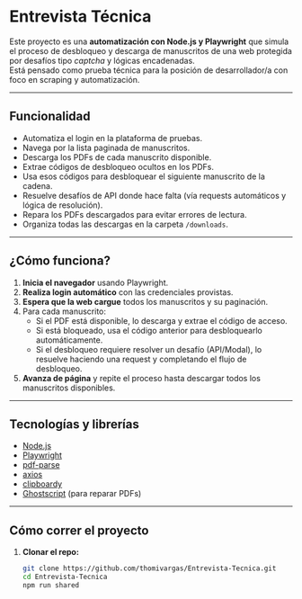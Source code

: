 # Entrevista Técnica

Este proyecto es una **automatización con Node.js y Playwright** que simula el proceso de desbloqueo y descarga de manuscritos de una web protegida por desafíos tipo *captcha* y lógicas encadenadas.  
Está pensado como prueba técnica para la posición de desarrollador/a con foco en scraping y automatización.

---

## Funcionalidad

- Automatiza el login en la plataforma de pruebas.
- Navega por la lista paginada de manuscritos.
- Descarga los PDFs de cada manuscrito disponible.
- Extrae códigos de desbloqueo ocultos en los PDFs.
- Usa esos códigos para desbloquear el siguiente manuscrito de la cadena.
- Resuelve desafíos de API donde hace falta (vía requests automáticos y lógica de resolución).
- Repara los PDFs descargados para evitar errores de lectura.
- Organiza todas las descargas en la carpeta `/downloads`.

---

## ¿Cómo funciona?

1. **Inicia el navegador** usando Playwright.
2. **Realiza login automático** con las credenciales provistas.
3. **Espera que la web cargue** todos los manuscritos y su paginación.
4. Para cada manuscrito:
    - Si el PDF está disponible, lo descarga y extrae el código de acceso.
    - Si está bloqueado, usa el código anterior para desbloquearlo automáticamente.
    - Si el desbloqueo requiere resolver un desafío (API/Modal), lo resuelve haciendo una request y completando el flujo de desbloqueo.
5. **Avanza de página** y repite el proceso hasta descargar todos los manuscritos disponibles.

---

## Tecnologías y librerías

- [Node.js](https://nodejs.org/)
- [Playwright](https://playwright.dev/)
- [pdf-parse](https://www.npmjs.com/package/pdf-parse)
- [axios](https://axios-http.com/)
- [clipboardy](https://www.npmjs.com/package/clipboardy)
- [Ghostscript](https://ghostscript.com/) (para reparar PDFs)

---

## Cómo correr el proyecto

1. **Clonar el repo:**
   ```bash
   git clone https://github.com/thomivargas/Entrevista-Tecnica.git
   cd Entrevista-Tecnica
   npm run shared
  
